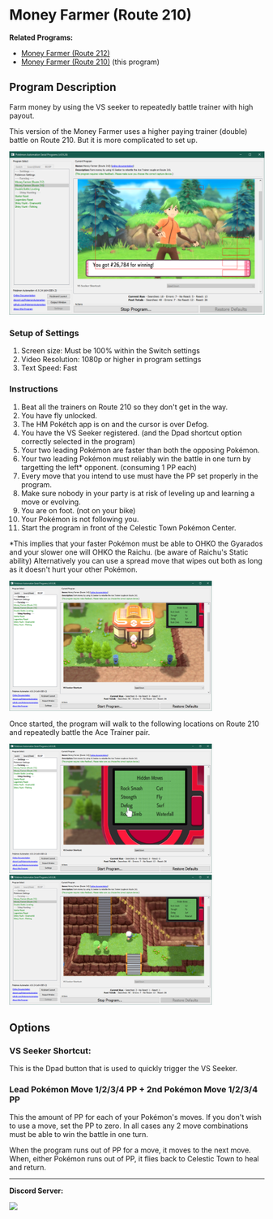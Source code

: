 # Money Farmer (Route 210)

**Related Programs:**
- [Money Farmer (Route 212)](MoneyFarmerRoute212.md)
- [Money Farmer (Route 210)](MoneyFarmerRoute210.md) (this program)

## Program Description

Farm money by using the VS seeker to repeatedly battle trainer with high payout.

This version of the Money Farmer uses a higher paying trainer (double) battle on Route 210. But it is more complicated to set up.

<img src="images/MoneyFarmerRoute210-3.png">

### Setup of Settings

1. Screen size: Must be 100% within the Switch settings
2. Video Resolution: 1080p or higher in program settings
3. Text Speed: Fast

### Instructions

1. Beat all the trainers on Route 210 so they don't get in the way.
2. You have fly unlocked.
3. The HM Pokétch app is on and the cursor is over Defog.
3. You have the VS Seeker registered. (and the Dpad shortcut option correctly selected in the program)
4. Your two leading Pokémon are faster than both the opposing Pokémon.
5. Your two leading Pokémon must reliably win the battle in one turn by targetting the left* opponent. (consuming 1 PP each)
6. Every move that you intend to use must have the PP set properly in the program.
7. Make sure nobody in your party is at risk of leveling up and learning a move or evolving.
8. You are on foot. (not on your bike)
9. Your Pokémon is not following you.
10. Start the program in front of the Celestic Town Pokémon Center.

*This implies that your faster Pokémon must be able to OHKO the Gyarados and your slower one will OHKO the Raichu. (be aware of Raichu's Static ability)
Alternatively you can use a spread move that wipes out both as long as it doesn't hurt your other Pokémon.

<img src="images/MoneyFarmerRoute210-0.png" width="400">

Once started, the program will walk to the following locations on Route 210 and repeatedly battle the Ace Trainer pair.

<img src="images/MoneyFarmerRoute210-1.png" width="400"> <img src="images/MoneyFarmerRoute210-2.png" width="400">


## Options


### VS Seeker Shortcut:

This is the Dpad button that is used to quickly trigger the VS Seeker.

### Lead Pokémon Move 1/2/3/4 PP + 2nd Pokémon Move 1/2/3/4 PP

This the amount of PP for each of your Pokémon's moves.
If you don't wish to use a move, set the PP to zero. In all cases any 2 move combinations must be able to win the battle in one turn.

When the program runs out of PP for a move, it moves to the next move. When, either Pokémon runs out of PP, it flies back to Celestic Town to heal and return.



<hr>

**Discord Server:** 

[<img src="https://canary.discordapp.com/api/guilds/695809740428673034/widget.png?style=banner2">](https://discord.gg/cQ4gWxN)




